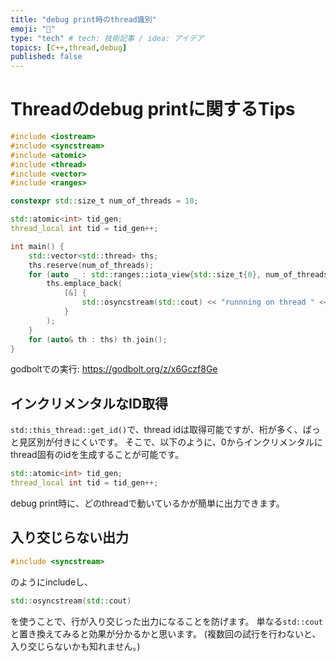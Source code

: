 ```yaml
---
title: "debug print時のthread識別"
emoji: "🧵"
type: "tech" # tech: 技術記事 / idea: アイデア
topics: [C++,thread,debug]
published: false
---
```


# Threadのdebug printに関するTips


```cpp
#include <iostream>
#include <syncstream>
#include <atomic>
#include <thread>
#include <vector>
#include <ranges>

constexpr std::size_t num_of_threads = 10;

std::atomic<int> tid_gen;
thread_local int tid = tid_gen++;

int main() {
    std::vector<std::thread> ths;
    ths.reserve(num_of_threads);
    for (auto _ : std::ranges::iota_view{std::size_t{0}, num_of_threads}) {
        ths.emplace_back(
            [&] {
                std::osyncstream(std::cout) << "runnning on thread " << tid << std::endl;
            }
        );
    }
    for (auto& th : ths) th.join();
}
```

godboltでの実行:
https://godbolt.org/z/x6Gczf8Ge

## インクリメンタルなID取得
`std::this_thread::get_id()`で、thread idは取得可能ですが、桁が多く、ぱっと見区別が付きにくいです。
そこで、以下のように、0からインクリメンタルにthread固有のidを生成することが可能です。

```cpp
std::atomic<int> tid_gen;
thread_local int tid = tid_gen++;
```

debug print時に、どのthreadで動いているかが簡単に出力できます。

## 入り交じらない出力

```cpp
#include <syncstream>
```

のようにincludeし、

```cpp
std::osyncstream(std::cout)
```

を使うことで、行が入り交じった出力になることを防げます。
単なる`std::cout`と置き換えてみると効果が分かるかと思います。
(複数回の試行を行わないと、入り交じらないかも知れません。)

